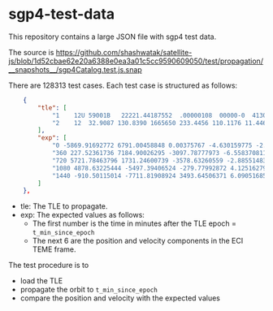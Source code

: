 # sgp4-test-data

This repository contains a large JSON file with sgp4 test data.

The source is https://github.com/shashwatak/satellite-js/blob/1d52cbae62e20a6388e0ea3a01c5cc9590609050/test/propagation/__snapshots__/sgp4Catalog.test.js.snap

There are 128313 test cases. Each test case is structured as follows:

```json
    {
        "tle": [
            "1    12U 59001B   22221.44187552  .00000108  00000-0  41309-4 0  9993",
            "2    12  32.9087 130.8390 1665650 233.4456 110.1176 11.44690528612279"
        ],
        "exp": [
            "0 -5869.91692772 6791.00458848 0.00375767 -4.630159775 -2.765404942 3.438942315",
            "360 227.52361736 7184.90026295 -3097.78777973 -6.558370811 2.422818275 2.247491926",
            "720 5721.78463796 1731.24600739 -3578.63260559 -2.885514837 7.458268123 -1.594529993",
            "1080 4878.63225444 -5497.39406524 -279.77992872 4.125162794 5.122964578 -4.15046689",
            "1440 -910.50115014 -7711.81908924 3493.64506371 6.090516856 -0.775240884 -2.830398977"
        ]
    },
```

- tle: The TLE to propagate.
- exp: The expected values as follows:
  - The first number is the time in minutes after the TLE epoch = `t_min_since_epoch`
  - The next 6 are the position and velocity components in the ECI TEME frame.

The test procedure is to
- load the TLE
- propagate the orbit to `t_min_since_epoch`
- compare the position and velocity with the expected values
